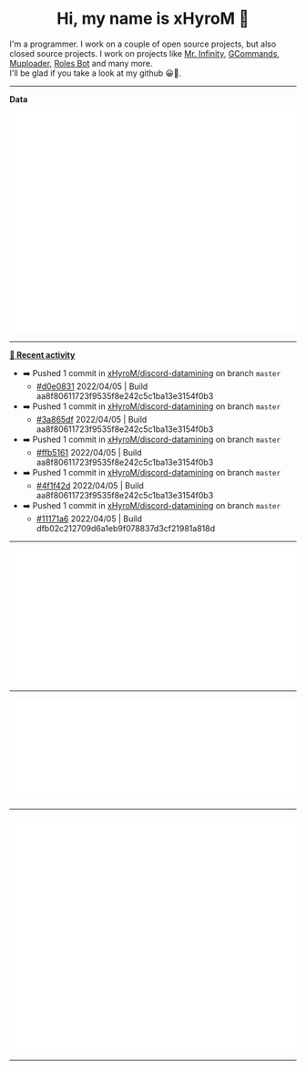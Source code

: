 <p align="center">
    <!-- <img src="https://avatars.githubusercontent.com/u/56601352" width="192" alt="hyro's pfp" /> -->
    <h1 align="center">Hi, my name is xHyroM 👋</h1>
</p>

I'm a programmer. I work on a couple of open source projects, but also closed source projects. I work on projects like [Mr. Infinity](https://discord.com/oauth2/authorize?client_id=720321585625694239&scope=bot%20applications.commands&permissions=8&redirect_uri=https://blobs.gq/imanager&prompt=consent&response_type=code), [GCommands](https://github.com/Garlic-Team/GCommands), [Muploader](https://github.com/xHyroM/Muploder), [Roles Bot](https://github.com/xHyroM/roles-bot) and many more.  
I'll be glad if you take a look at my github 😀👀.

___
**Data**

<img src="https://github.com/xHyroM/xHyroM/blob/master/.cache/base.svg">

___

**[📰 Recent activity](https://github.com/xHyroM)**
* ➡️ Pushed 1 commit in [xHyroM/discord-datamining](https://github.com/xHyroM/discord-datamining) on branch `master`
  * [#d0e0831](https://github.com/xHyroM/discord-datamining/commit/d0e0831) 2022/04/05 | Build aa8f80611723f9535f8e242c5c1ba13e3154f0b3
* ➡️ Pushed 1 commit in [xHyroM/discord-datamining](https://github.com/xHyroM/discord-datamining) on branch `master`
  * [#3a865df](https://github.com/xHyroM/discord-datamining/commit/3a865df) 2022/04/05 | Build aa8f80611723f9535f8e242c5c1ba13e3154f0b3
* ➡️ Pushed 1 commit in [xHyroM/discord-datamining](https://github.com/xHyroM/discord-datamining) on branch `master`
  * [#ffb5161](https://github.com/xHyroM/discord-datamining/commit/ffb5161) 2022/04/05 | Build aa8f80611723f9535f8e242c5c1ba13e3154f0b3
* ➡️ Pushed 1 commit in [xHyroM/discord-datamining](https://github.com/xHyroM/discord-datamining) on branch `master`
  * [#4f1f42d](https://github.com/xHyroM/discord-datamining/commit/4f1f42d) 2022/04/05 | Build aa8f80611723f9535f8e242c5c1ba13e3154f0b3
* ➡️ Pushed 1 commit in [xHyroM/discord-datamining](https://github.com/xHyroM/discord-datamining) on branch `master`
  * [#11171a6](https://github.com/xHyroM/discord-datamining/commit/11171a6) 2022/04/05 | Build dfb02c212709d6a1eb9f078837d3cf21981a818d


___

<img src="https://github.com/xHyroM/xHyroM/blob/master/.cache/isocalendar.svg">

___

<img src="https://github.com/xHyroM/xHyroM/blob/master/.cache/languages.svg">

___

<img src="https://github.com/xHyroM/xHyroM/blob/master/.cache/achievements.svg">

___

